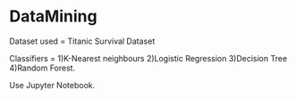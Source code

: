 # DataMining

Dataset used = Titanic Survival Dataset

Classifiers = 1)K-Nearest neighbours 2)Logistic Regression 3)Decision Tree 4)Random Forest.


Use Jupyter Notebook.
